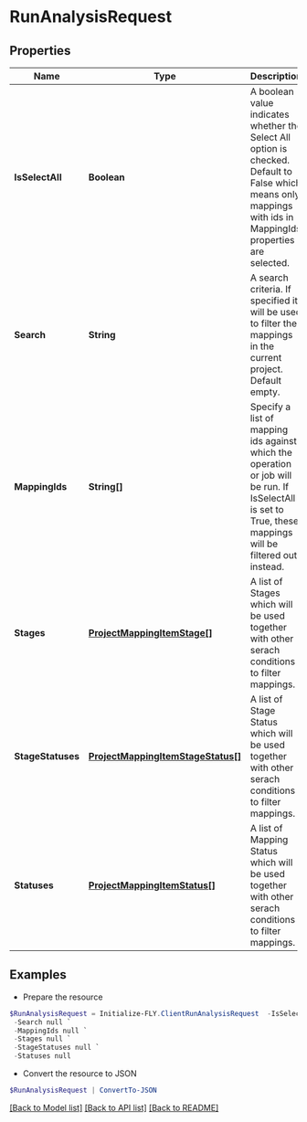 # RunAnalysisRequest
## Properties

Name | Type | Description | Notes
------------ | ------------- | ------------- | -------------
**IsSelectAll** | **Boolean** | A boolean value indicates whether the Select All option is checked.  Default to False which means only mappings with ids in MappingIds properties are selected. | 
**Search** | **String** | A search criteria. If specified it will be used to filter the mappings in the current project. Default empty. | [optional] 
**MappingIds** | **String[]** | Specify a list of mapping ids against which the operation or job will be run.  If IsSelectAll is set to True, these mappings will be filtered out instead. | [optional] 
**Stages** | [**ProjectMappingItemStage[]**](ProjectMappingItemStage.md) | A list of Stages which will be used together with other serach conditions to filter mappings. | [optional] 
**StageStatuses** | [**ProjectMappingItemStageStatus[]**](ProjectMappingItemStageStatus.md) | A list of Stage Status which will be used together with other serach conditions to filter mappings. | [optional] 
**Statuses** | [**ProjectMappingItemStatus[]**](ProjectMappingItemStatus.md) | A list of Mapping Status which will be used together with other serach conditions to filter mappings. | [optional] 

## Examples

- Prepare the resource
```powershell
$RunAnalysisRequest = Initialize-FLY.ClientRunAnalysisRequest  -IsSelectAll null `
 -Search null `
 -MappingIds null `
 -Stages null `
 -StageStatuses null `
 -Statuses null
```

- Convert the resource to JSON
```powershell
$RunAnalysisRequest | ConvertTo-JSON
```

[[Back to Model list]](../README.md#documentation-for-models) [[Back to API list]](../README.md#documentation-for-api-endpoints) [[Back to README]](../README.md)
